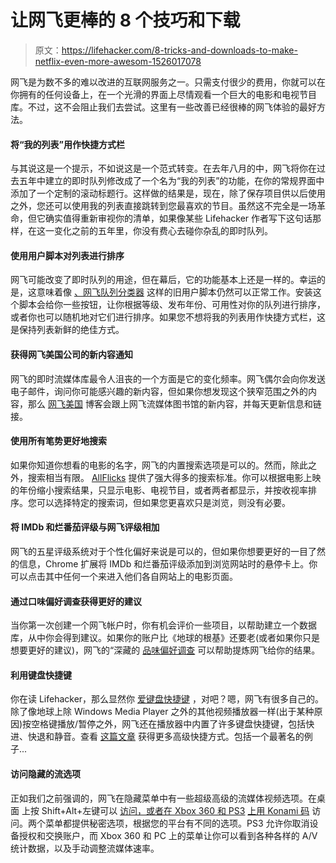 # 让网飞更棒的 8 个技巧和下载

> 原文：<https://lifehacker.com/8-tricks-and-downloads-to-make-netflix-even-more-awesom-1526017078>

网飞是为数不多的难以改进的互联网服务之一。只需支付很少的费用，你就可以在你拥有的任何设备上，在一个光滑的界面上尽情观看一个巨大的电影和电视节目库。不过，这不会阻止我们去尝试。这里有一些改善已经很棒的网飞体验的最好方法。



#### 将“我的列表”用作快捷方式栏

与其说这是一个提示，不如说这是一个范式转变。在去年八月的中，网飞将你在过去五年中建立的即时队列修改成了一个名为“我的列表”的功能，在你的常规界面中添加了一个定制的滚动标题行。这样做的结果是，现在，除了保存项目供以后使用之外，您还可以使用我的列表直接跳转到您最喜欢的节目。虽然这不完全是一场革命，但它确实值得重新审视你的清单，如果像某些 Lifehacker 作者写下这句话那样，在这一变化之前的五年里，你没有费心去碰你杂乱的即时队列。

#### 使用用户脚本对列表进行排序

网飞可能改变了即时队列的用途，但在幕后，它的功能基本上还是一样的。幸运的是，这意味着像 [、网飞队列分类器](http://userscripts.org/scripts/show/35183) 这样的旧用户脚本仍然可以正常工作。安装这个脚本会给你一些按钮，让你根据等级、发布年份、可用性对你的队列进行排序，或者你也可以随机地对它们进行排序。如果您不想将我的列表用作快捷方式栏，这是保持列表新鲜的绝佳方式。

#### 获得网飞美国公司的新内容通知

网飞的即时流媒体库最令人沮丧的一个方面是它的变化频率。网飞偶尔会向你发送电子邮件，询问你可能感兴趣的新内容，但如果你想发现这个狭窄范围之外的内容，那么 [网飞美国](http://netflixusacompletelist.blogspot.com/) 博客会跟上网飞流媒体图书馆的新内容，并每天更新信息和链接。

#### 使用所有笔势更好地搜索

如果你知道你想看的电影的名字，网飞的内置搜索选项是可以的。然而，除此之外，搜索相当有限。 [AllFlicks](http://www.allflicks.net/) 提供了强大得多的搜索标准。你可以根据电影上映的年份缩小搜索结果，只显示电影、电视节目，或者两者都显示，并按收视率排序。您可以选择特定的搜索词，但如果您更喜欢只是浏览，则没有必要。

#### 将 IMDb 和烂番茄评级与网飞评级相加

网飞的五星评级系统对于个性化偏好来说是可以的，但如果你想要更好的一目了然的信息，Chrome 扩展将 IMDb 和烂番茄评级添加到浏览网站时的悬停卡上。你可以点击其中任何一个来进入他们各自网站上的电影页面。

#### 通过口味偏好调查获得更好的建议

当你第一次创建一个网飞帐户时，你有机会评价一些项目，以帮助建立一个数据库，从中你会得到建议。如果你的账户比《地球的根基》还要老(或者如果你只是想要更好的建议)，网飞的“深藏的 [品味偏好调查](https://movies.netflix.com/TastePreferences) 可以帮助提炼网飞给你的结果。

#### 利用键盘快捷键

你在读 Lifehacker，那么显然你 [爱键盘快捷键](https://lifehacker.com/back-to-basics-learn-to-use-keyboard-shortcuts-like-a-5970089) ，对吧？嗯，网飞有很多自己的。除了像地球上除 Windows Media Player 之外的其他视频播放器一样(出于某种原因)按空格键播放/暂停之外，网飞还在播放器中内置了许多键盘快捷键，包括快进、快退和静音。查看 [这篇文章](http://markwarren.wordpress.com/2010/03/24/netflix-movie-player-keyboard-shortcuts/) 获得更多高级快捷方式。包括一个最著名的例子...

#### 访问隐藏的流选项

正如我们之前强调的，网飞在隐藏菜单中有一些超级高级的流媒体视频选项。在桌面 上按 Shift+Alt+左键可以 [访问，或者在 Xbox 360 和 PS3](https://lifehacker.com/manually-adjust-netflix-streaming-options-with-hidden-s-950615894) [上用 Konami 码](http://lifehacker.com/access-the-secret-netflix-debug-menu-on-the-xbox-360-an-5991047) 访问。两个菜单都提供秘密选项，根据您的平台有不同的选项。PS3 允许你取消设备授权和交换账户，而 Xbox 360 和 PC 上的菜单让你可以看到各种各样的 A/V 统计数据，以及手动调整流媒体速率。